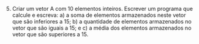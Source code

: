 5. Criar um vetor A com 10 elementos inteiros. Escrever um programa que calcule e escreva:
a) a soma de elementos armazenados neste vetor que são inferiores a 15;
b) a quantidade de elementos armazenados no vetor que são iguais a 15; e
c) a média dos elementos armazenados no vetor que são superiores a 15. 